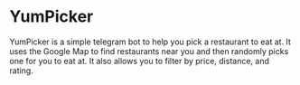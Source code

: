 # YumPicker

YumPicker is a simple telegram bot to help you pick a restaurant to eat at. It uses the Google Map to find restaurants
near you
and then randomly picks one for you to eat at. It also allows you to filter by price, distance, and rating.
